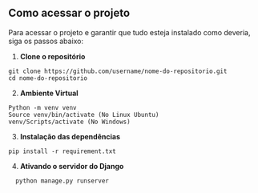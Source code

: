 ## Como acessar o projeto

Para acessar o projeto e garantir que tudo esteja instalado como deveria, siga os passos abaixo:

1. **Clone o repositório**

  ```
  git clone https://github.com/username/nome-do-repositorio.git
  cd nome-do-repositorio
  ```

2. **Ambiente Virtual**

  ```
  Python -m venv venv
  Source venv/bin/activate (No Linux Ubuntu)
  venv/Scripts/activate (No Windows)
  ```

3. **Instalação das dependências**

  ```
  pip install -r requirement.txt
  ```
4. **Ativando o servidor do Django**

```
  python manage.py runserver
  ```

  
